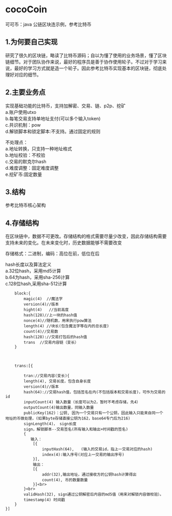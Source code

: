 # cocoCoin
可可币：java 公链区块连示例，参考比特币

## 1.为何要自己实现
研究了很久的区块链，略读了比特币源码；自以为懂了使用的业务场景，懂了区块链细节。对于团队协作来说，最好的程序员是善于协作使用轮子。不过对于学习来说，最好的学习方式就是造一个轮子。因此参考比特币实现基本的区块链，彻底处理好对应的细节。

## 2.主要业务点
实现基础功能的比特币，支持加解密、交易、链、p2p、挖矿<br>
a.账户使用utxo<br>
b.每笔交易支持单地址支付(可以多个输入token)<br>
c.共识机制：pow<br>
d.解锁脚本和锁定脚本:不支持。通过固定的规则<br>

不处理点：<br>
a.地址转换，只支持一种地址格式<br>
b.地址校验：不校验<br>
c.交易的默克尔hash<br>
d.难度调整：固定难度调整<br>
e.挖矿币:固定数量<br>

## 3.结构
参考比特币核心架构


## 4.存储结构
在区块链中，数据不可更改。存储结构的格式需要尽量少改变，因此存储结构需要支持未来的变化。在未来变化时，历史数据能够不需要改变<br>

存储格式：二进制，编码：高位在前，低位在后<br>

hash长度以及算法定义<br>
a.32位hash，采用md5计算<br>
b.64为hash，采用sha-256计算<br>
c.128位hash,采用sha-512计算<br>

		block:{
    		magic(4)  //魔法字
    		version(4)//版本
    		hight(4)   //当前高度
    		hash(128)//上一块的hash值
			nonce(4)//随机数，用来执行pow算法
			length(4) //块长(包含魔法字等在内的总长度)
			count(4)//交易数
    		hash(128)://交易打包后的hash值
    		trans  //交易内容链（变长）
		}

<br>
					
		trans:[{ 
       
			tran://交易内容(变长){
            length(4), 交易长度，包含自身长度
            version(4)//版本
            hash(64)://交易hash值，包括签名在内(不包括版本和交易长度)，可作为交易的id
            inputCount(4) 输入数量（长度可以为2，暂时不考虑存储，先4）
            outputCount(4)输出数量，同输入数量
            publicKey(162)：公钥, 因为一个交易只有一个公钥，因此输入只能来自同一个地址的币做处理，(如果byte存储直接公钥为162，base64专门后为216)
            signLength(4)， sign长度            
            sign，解锁脚本--交易签名(所有输入和输出+时间戳的签名)
            {
               输入：
                [{
                    inputHash(64),   (输入的交易id，指上一交易对应的hash)
                    index(4):输入序号(对应上一交易的输出序号)
                }],
                输出：
                [{                    
                    addr(32),输出地址，通过接收方的公钥hash计算得出
                    count(4), 币的数量数量
                }]<br>
            }<br>
            validHash(32), sign通过公钥解密后内容的md5值（用来对解锁内容做校验）。
            timestamp(4) 时间戳
        }
    }]

